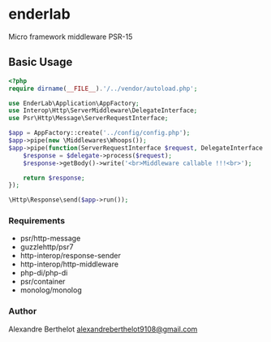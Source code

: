 # enderlab
Micro framework middleware PSR-15

## Basic Usage
```php
<?php
require dirname(__FILE__).'/../vendor/autoload.php';

use EnderLab\Application\AppFactory;
use Interop\Http\ServerMiddleware\DelegateInterface;
use Psr\Http\Message\ServerRequestInterface;

$app = AppFactory::create('../config/config.php');
$app->pipe(new \Middlewares\Whoops());
$app->pipe(function(ServerRequestInterface $request, DelegateInterface $delegate) {
    $response = $delegate->process($request);
    $response->getBody()->write('<br>Middleware callable !!!<br>');

    return $response;
});

\Http\Response\send($app->run());
```

### Requirements

- psr/http-message
- guzzlehttp/psr7
- http-interop/response-sender
- http-interop/http-middleware
- php-di/php-di
- psr/container
- monolog/monolog

### Author

Alexandre Berthelot <alexandreberthelot9108@gmail.com>
